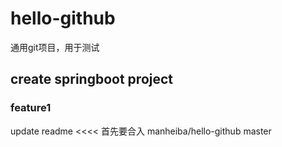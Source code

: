 # hello-github
通用git项目，用于测试

## create springboot project
### feature1
update readme
<<<< 首先要合入 manheiba/hello-github master
